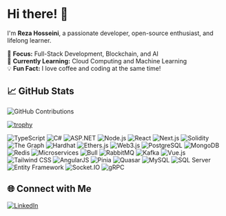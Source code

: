 # Hi there! 👋
I'm **Reza Hosseini**, a passionate developer, open-source enthusiast, and lifelong learner.

🎯 **Focus:** Full-Stack Development, Blockchain, and AI  
🌱 **Currently Learning:** Cloud Computing and Machine Learning  
💡 **Fun Fact:** I love coffee and coding at the same time!

## 📈 GitHub Stats
![GitHub Contributions](https://github-readme-streak-stats.herokuapp.com/?user=rezaHssini&theme=radical)

[![trophy](https://github-profile-trophy.vercel.app/?username=rezaHssini)](https://github.com/ryo-ma/github-profile-trophy)


![TypeScript](https://img.shields.io/badge/-TypeScript-007ACC?style=flat&logo=typescript&logoColor=white)
![C#](https://img.shields.io/badge/-C%23-239120?style=flat&logo=c-sharp&logoColor=white)
![ASP.NET](https://img.shields.io/badge/-ASP.NET-5C2D91?style=flat&logo=dotnet&logoColor=white)
![Node.js](https://img.shields.io/badge/-Node.js-339933?style=flat&logo=node.js&logoColor=white)
![React](https://img.shields.io/badge/-React-61DAFB?style=flat&logo=react&logoColor=white)
![Next.js](https://img.shields.io/badge/-Next.js-000000?style=flat&logo=next.js&logoColor=white)
![Solidity](https://img.shields.io/badge/-Solidity-363636?style=flat&logo=solidity&logoColor=white)
![The Graph](https://img.shields.io/badge/-Subgraph-FF4088?style=flat&logo=thegraph&logoColor=white)
![Hardhat](https://img.shields.io/badge/-Hardhat-FCC624?style=flat&logo=hardhat&logoColor=black)
![Ethers.js](https://img.shields.io/badge/-Ethers.js-3C3C3D?style=flat&logo=ethereum&logoColor=white)
![Web3.js](https://img.shields.io/badge/-Web3.js-F16822?style=flat&logo=web3.js&logoColor=white)
![PostgreSQL](https://img.shields.io/badge/-PostgreSQL-4169E1?style=flat&logo=postgresql&logoColor=white)
![MongoDB](https://img.shields.io/badge/-MongoDB-47A248?style=flat&logo=mongodb&logoColor=white)
![Redis](https://img.shields.io/badge/-Redis-DC382D?style=flat&logo=redis&logoColor=white)
![Microservices](https://img.shields.io/badge/-Microservices-2A2F3E?style=flat&logo=microservices&logoColor=white)
![Bull](https://img.shields.io/badge/-Bull-FF0000?style=flat&logo=bull&logoColor=white)
![RabbitMQ](https://img.shields.io/badge/-RabbitMQ-FF6600?style=flat&logo=rabbitmq&logoColor=white)
![Kafka](https://img.shields.io/badge/-Kafka-231F20?style=flat&logo=apache-kafka&logoColor=white)
![Vue.js](https://img.shields.io/badge/-Vue.js-4FC08D?style=flat&logo=vue.js&logoColor=white)
![Tailwind CSS](https://img.shields.io/badge/-Tailwind%20CSS-38B2AC?style=flat&logo=tailwind-css&logoColor=white)
![AngularJS](https://img.shields.io/badge/-AngularJS-E23237?style=flat&logo=angularjs&logoColor=white)
![Pinia](https://img.shields.io/badge/-Pinia-FADA5E?style=flat&logo=pinia&logoColor=black)
![Quasar](https://img.shields.io/badge/-Quasar-1976D2?style=flat&logo=quasar&logoColor=white)
![MySQL](https://img.shields.io/badge/-MySQL-4479A1?style=flat&logo=mysql&logoColor=white)
![SQL Server](https://img.shields.io/badge/-SQL%20Server-CC2927?style=flat&logo=microsoft-sql-server&logoColor=white)
![Entity Framework](https://img.shields.io/badge/-Entity%20Framework-512BD4?style=flat&logo=dotnet&logoColor=white)
![Socket.IO](https://img.shields.io/badge/-Socket.IO-010101?style=flat&logo=socket.io&logoColor=white)
![gRPC](https://img.shields.io/badge/-gRPC-4285F4?style=flat&logo=grpc&logoColor=white)



## 🌐 Connect with Me
[![LinkedIn](https://img.shields.io/badge/-LinkedIn-blue?style=flat&logo=LinkedIn&logoColor=white)](https://www.linkedin.com/in/reza-hosseini-915745178/)
